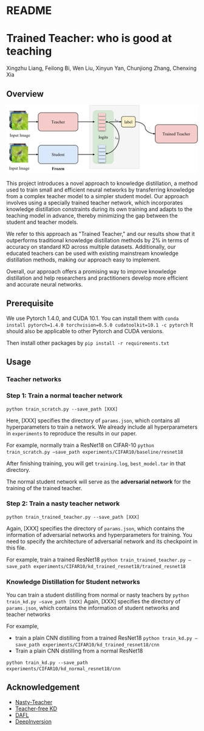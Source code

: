 # README

# **Trained Teacher: who is good at teaching**

Xingzhu Liang, Feilong Bi, Wen Liu, Xinyun Yan, Chunjiong Zhang, Chenxing Xia

## Overview

![trained_teacher.png](trained_teacher.png)

This project introduces a novel approach to knowledge distillation, a method used to train small and efficient neural networks by transferring knowledge from a complex teacher model to a simpler student model. Our approach involves using a specially trained teacher network, which incorporates knowledge distillation constraints during its own training and adapts to the teaching model in advance, thereby minimizing the gap between the student and teacher models.

We refer to this approach as "Trained Teacher," and our results show that it outperforms traditional knowledge distillation methods by 2% in terms of accuracy on standard KD across multiple datasets. Additionally, our educated teachers can be used with existing mainstream knowledge distillation methods, making our approach easy to implement.

Overall, our approach offers a promising way to improve knowledge distillation and help researchers and practitioners develop more efficient and accurate neural networks.

## Prerequisite

We use Pytorch 1.4.0, and CUDA 10.1. You can install them with
`conda install pytorch=1.4.0 torchvision=0.5.0 cudatoolkit=10.1 -c pytorch`
It should also be applicable to other Pytorch and CUDA versions.

Then install other packages by `pip install -r requirements.txt`

## Usage

### Teacher networks

### Step 1: Train a normal teacher network

```
python train_scratch.py --save_path [XXX]

```

Here, [XXX] specifies the directory of `params.json`, which contains all hyperparameters to train a network. We already include all hyperparameters in `experiments` to reproduce the results in our paper.

For example, normally train a ResNet18 on CIFAR-10
`python train_scratch.py –save_path experiments/CIFAR10/baseline/resnet18`

After finishing training, you will get `training.log`, `best_model.tar` in that directory.

The normal student network will serve as the **adversarial network** for the training of the trained teacher.

### Step 2: Train a nasty teacher network

```
python train_trained_teacher.py --save_path [XXX]

```

Again, [XXX] specifies the directory of `params.json`, which contains the information of adversarial networks and hyperparameters for training.
You need to specify the architecture of adversarial network and its checkpoint in this file.

For example, train a trained ResNet18
`python train_trained_teacher.py –save_path experiments/CIFAR10/kd_trained_resnet18/trained_resnet18`

### Knowledge Distillation for Student networks

You can train a student distilling from normal or nasty teachers by `python train_kd.py –save_path [XXX]`
Again, [XXX] specifies the directory of `params.json`, which contains the information of student networks and teacher networks

For example,

- train a plain CNN distilling from a trained ResNet18 `python train_kd.py –save_path experiments/CIFAR10/kd_trained_resnet18/cnn`
- Train a plain CNN distilling from a normal ResNet18

```
python train_kd.py --save_path experiments/CIFAR10/kd_normal_resnet18/cnn

```

## Acknowledgement

- [Nasty-Teacher](https://github.com/VITA-Group/Nasty-Teacher/)
- [Teacher-free KD](https://github.com/yuanli2333/Teacher-free-Knowledge-Distillation)
- [DAFL](https://github.com/huawei-noah/Data-Efficient-Model-Compression/tree/master/DAFL)
- [DeepInversion](https://github.com/NVlabs/DeepInversion)